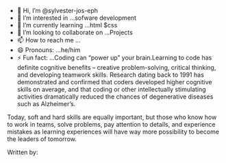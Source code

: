 - 👋 Hi, I’m @sylvester-jos-eph
- 👀 I’m interested in ...sofware development
- 🌱 I’m currently learning ...html $css
- 💞️ I’m looking to collaborate on ...Projects
- 📫 How to reach me ...
- 😄 Pronouns: ...he/him
- ⚡ Fun fact: ...Coding can “power up” your brain.Learning to code has definite cognitive benefits – creative problem-solving, critical thinking, and developing teamwork skills. Research dating back to 1991 has demonstrated and confirmed that coders developed higher cognitive skills on average, and that coding or other intellectually stimulating activities dramatically reduced the chances of degenerative diseases such as Alzheimer’s.

Today, soft and hard skills are equally important, but those who know how to work in teams, solve problems, pay attention to details, and experience mistakes as learning experiences will have way more possibility to become the leaders of tomorrow.

Written by:

<!---
sylvester-jos-eph/sylvester-jos-eph is a ✨ special ✨ repository because its `README.md` (this file) appears on your GitHub profile.
You can click the Preview link to take a look at your changes.
--->
